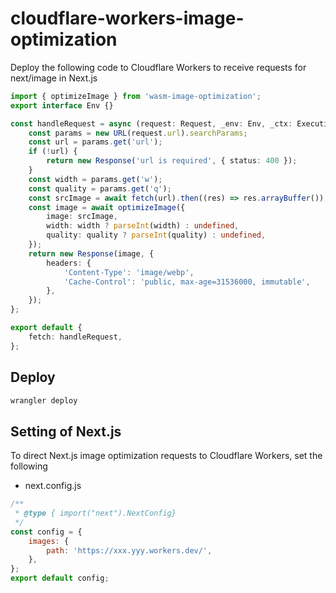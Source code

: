 # cloudflare-workers-image-optimization

Deploy the following code to Cloudflare Workers to receive requests for next/image in Next.js

```ts
import { optimizeImage } from 'wasm-image-optimization';
export interface Env {}

const handleRequest = async (request: Request, _env: Env, _ctx: ExecutionContext): Promise<Response> => {
	const params = new URL(request.url).searchParams;
	const url = params.get('url');
	if (!url) {
		return new Response('url is required', { status: 400 });
	}
	const width = params.get('w');
	const quality = params.get('q');
	const srcImage = await fetch(url).then((res) => res.arrayBuffer());
	const image = await optimizeImage({
		image: srcImage,
		width: width ? parseInt(width) : undefined,
		quality: quality ? parseInt(quality) : undefined,
	});
	return new Response(image, {
		headers: {
			'Content-Type': 'image/webp',
			'Cache-Control': 'public, max-age=31536000, immutable',
		},
	});
};

export default {
	fetch: handleRequest,
};
```

## Deploy

```sh
wrangler deploy
```

## Setting of Next.js

To direct Next.js image optimization requests to Cloudflare Workers, set the following

- next.config.js

```js
/**
 * @type { import("next").NextConfig}
 */
const config = {
	images: {
		path: 'https://xxx.yyy.workers.dev/',
	},
};
export default config;
```
